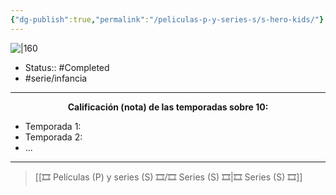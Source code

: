 ```yaml
---
{"dg-publish":true,"permalink":"/peliculas-p-y-series-s/s-hero-kids/"}
---
```



![|160](https://upload.wikimedia.org/wikipedia/commons/8/88/Hero_Kids-Serie.png)

- Status:: #Completed 
- #serie/infancia 

---

**<center>Calificación (nota) de las temporadas sobre 10:</center>**

- Temporada 1: 
- Temporada 2: 
- ...

---

> [[🎞️ Películas (P) y series (S) 🎞️/🎞️ Series (S) 🎞️\|🎞️ Series (S) 🎞️]]